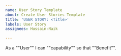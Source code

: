 ```yaml
---
name: User Story Template
about: Create User Stories Template
title: 'USER STORY: <Title>'
labels: User Story
assignees: Hussain-Naik

---
```


As a ""User"" I can ""capability"" so that ""Benefit"".

